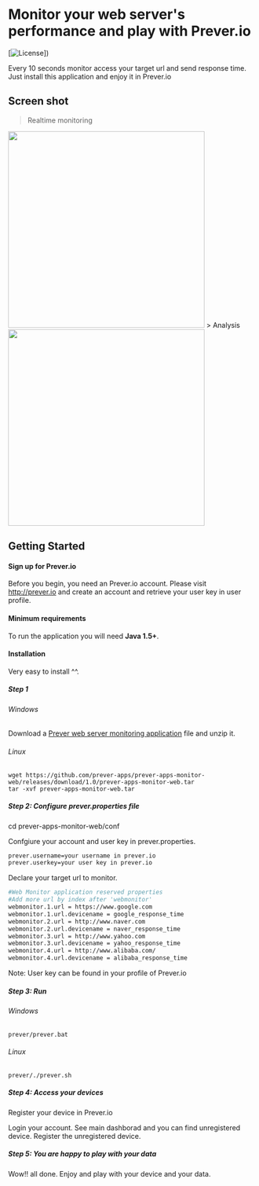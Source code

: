 # Monitor your web server's performance and play with Prever.io

[![License](http://img.shields.io/badge/license-MIT-blue.svg?style=flat)])

Every 10 seconds monitor access your target url and send response time. Just install this application and enjoy it in Prever.io

## Screen shot
> Realtime monitoring
<img src="https://github.com/prever-apps/prever-apps-monitor-web/blob/master/screen-shot.png" width="400">
> Analysis
<img src="https://github.com/prever-apps/prever-apps-monitor-web/blob/master/screen-shot-2.png" width="400">

## Getting Started
#### Sign up for Prever.io ####
Before you begin, you need an Prever.io account. 
Please visit <a href="http://prever.io" target="_blank">http://prever.io</a> and create an account and retrieve your user key in user profile.

#### Minimum requirements ####
To run the application you will need **Java 1.5+**.

#### Installation ####
Very easy to install ^^.

##### Step 1 #####

###### Windows ######
Download a <a href="https://github.com/prever-apps/prever-apps-monitor-web/releases/download/1.0/prever-apps-monitor-web.zip">Prever web server monitoring application</a> file and unzip it.

###### Linux ######
``` 
wget https://github.com/prever-apps/prever-apps-monitor-web/releases/download/1.0/prever-apps-monitor-web.tar
tar -xvf prever-apps-monitor-web.tar
``` 
##### Step 2: Configure prever.properties file #####
cd prever-apps-monitor-web/conf

Confgiure your account and user key in prever.properties.
```bash
prever.username=your username in prever.io
prever.userkey=your user key in prever.io
``` 
Declare your target url to monitor.
```bash
#Web Monitor application reserved properties
#Add more url by index after 'webmonitor'
webmonitor.1.url = https://www.google.com
webmonitor.1.url.devicename = google_response_time
webmonitor.2.url = http://www.naver.com
webmonitor.2.url.devicename = naver_response_time
webmonitor.3.url = http://www.yahoo.com
webmonitor.3.url.devicename = yahoo_response_time
webmonitor.4.url = http://www.alibaba.com/
webmonitor.4.url.devicename = alibaba_response_time
``` 

Note: User key can be found in your profile of Prever.io
##### Step 3: Run #####
###### Windows ######
``` 
prever/prever.bat
``` 
###### Linux ######
``` 
prever/./prever.sh
``` 
##### Step 4: Access your devices #####
Register your device in Prever.io

Login your account.
See main dashborad and you can find unregistered device.
Register the unregistered device.

##### Step 5: You are happy to play with your data #####
Wow!! all done. Enjoy and play with your device and your data.
